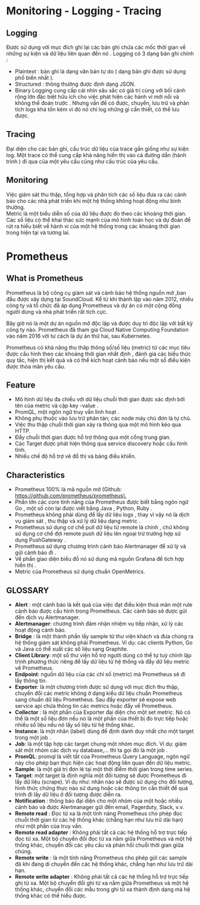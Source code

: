 
# Monitoring - Logging - Tracing

## Logging

Được sử dụng với mục đích ghi lại các  bản ghi chứa các mốc thời gian về những sự kiện và dữ liệu liên quan đến nó .
Logging có 3 dạng bản ghi chính :

- Plaintext : bản ghi là dạng văn bản tự do  ( dạng bản ghi được sử dụng phổ biến nhất ).
- Structured : thông thường được định dạng JSON.
- Binary
Logging cung cấp cái nhìn sâu sắc có giá trị cùng với bối cảnh rộng lớn  đặc biệt hữu ích cho việc phát hiện các hành vi mới nổi và không thể đoán trước . Nhưng vấn đề có được, chuyển, lưu trữ và phân tích logs khá tốn kém vì đó nó chỉ log những gì cần thiết, có thể lưu được.

## Tracing

Đại diện cho các bản ghi, cấu trúc dữ liệu của trace gần giống như sự kiện log. Một trace có thể cung cấp khả năng hiển thị vào cả đường dẫn (hành trình ) đi qua của một yêu cầu cũng như cấu trúc của yêu cầu.

## Monitoring

Việc giám sát thu thập, tổng hợp và phân tích các số liệu đưa ra các cảnh báo cho các nhà phát triển khi một hệ thống không hoạt động như bình thường.  
Metric là một biểu diễn số của dữ liệu được đo theo các khoảng thời gian. Các số liệu có thể khai thác sức mạnh của mô hình toán học và dự đoán để rút ra hiểu biết về hành vi của một hệ thống trong các khoảng thời gian trong hiện tại và tương lai.

# Prometheus

## What is Prometheus

Prometheus là bộ công cụ giám sát và cảnh báo hệ thống nguồn mở ,ban đầu được xây dựng tại SoundCloud. Kể từ khi thành lập vào năm 2012, nhiều công ty và tổ chức đã áp dụng Prometheus và dự án có một cộng đồng người dùng và nhà phát triển rất tích cực.

Bây giờ nó là một dự án nguồn mở độc lập và được duy trì độc lập với bất kỳ công ty nào. Prometheus đã tham gia Cloud Native Computing Foundation vào năm 2016 với tư cách là dự án thứ hai, sau Kubernetes.

Prometheus có khả năng thu thâp thông số/số liệu (metric) từ các mục tiêu được cấu hình theo các khoảng thời gian nhất định , đánh giá các biểu thức quy tắc, hiện thị kết quả và có thể kích hoạt cảnh báo nếu một số điều kiện được thỏa mãn yêu cầu.

## Feature

- Mô hình dữ liệu đa chiều với dữ liệu chuỗi thời gian được xác định bởi tên của metric và cặp key -value .
- PromQL, một ngôn ngữ truy vấn linh hoạt .
- Không phụ thuộc vào lưu trữ phân tán; các node máy chủ đơn là tự chủ.
- Việc thu thập chuỗi thời gian xảy ra thông qua một mô hình kéo qua HTTP.
- Đẩy chuỗi thời gian được hỗ trợ thông qua một cổng trung gian.
- Các Target được phát hiện thông qua service discovery hoặc cấu hình tĩnh.
- Nhiều chế độ hỗ trợ vẽ đồ thị và bảng điều khiển.

## Characteristics

- Prometheus 100% là mã nguồn mở (Github: <https://github.com/prometheus/prometheus).>
- Phần lớn các core tính năng của Prometheus được biết bằng ngôn ngữ Go , một số còn lại được viết bằng Java , Python, Ruby .
- Prometheus không phải dùng để lấy dữ liệu logs , thay vì vậy nó là dịch vụ giám sát , thu thập và xử lý dữ liệu dạng metric .
- Prometheus sử dụng cơ chế pull dữ liệu từ remote là chính , chứ không sử dụng cơ chế đợi remote push dữ liệu lên ngoại trừ trường hợp sử dụng PushGateway .
- Prometheus sử dụng chương trình cảnh báo Alertmanager để xử lý và gửi cảnh báo đi .
- Về phần giao diện biểu đồ nó sử dụng mã nguồn Grafana để tích hợp hiển thị .
- Metric của Prometheus sử dụng chuẩn OpenMetrics.

## GLOSSARY

- **Alert** : một cảnh báo là kết quả của việc đạt điều kiện thoả mãn một rule cảnh báo được cấu hình trong Prometheus. Các cảnh báo sẽ được gửi đến dịch vụ Alertmanager.
- **Alertmanager**: chương trình đảm nhận nhiệm vụ tiếp nhận, xử lý các hoạt động cảnh báo.
- **Bridge** : là một thành phần lấy sample từ thư viện khách và đưa chúng ra hệ thống giám sát không phải Prometheus. Ví dụ: các clients Python, Go và Java có thể xuất các số liệu sang Graphite.
- **Client Library**: một số thư viện hỗ trợ người dùng có thể tự tuỳ chỉnh lập trình phương thức riêng để lấy dữ liệu từ hệ thống và đẩy dữ liệu metric về Prometheus.
- **Endpoint**: nguồn dữ liệu của các chỉ số (metric) mà Prometheus sẽ đi lấy thông tin.
- **Exporter**:  là một chương trình được sử dụng với mục đích thu thập, chuyển đổi các metric không ở dạng kiểu dữ liệu chuẩn Prometheus sang chuẩn dữ liệu Prometheus. Sau đấy exporter sẽ expose web service api chứa thông tin các metrics hoặc đẩy về Prometheus.
- **Collector** : là một phần của Exporter đại diện cho một set metric. Nó có thể là một số liệu đơn nếu nó là một phần của thiết bị đo trực tiếp hoặc nhiều số liệu nếu nó lấy số liệu từ hệ thống khác.
- **Instance**: là một nhãn (label) dùng để định danh duy nhất cho một target trong một job .
- **Job**: là một tập hợp các target chung một nhóm mục đích. Ví dụ: giám sát một nhóm các dịch vụ database,… thì ta gọi đó là một job .
- **PromQL**: promql là viết tắt của Prometheus Query Language, ngôn ngữ này cho phép bạn thực hiện các hoạt động liên quan đến dữ liệu metric.
- **Sample**: là một giá trị đơn lẻ tại một thời điểm thời gian trong time series.
- **Target**: một target là định nghĩa một đối tượng sẽ được Prometheus đi lấy dữ liệu (scrape). Ví dụ như: nhãn nào sẽ được sử dụng cho đối tượng, hình thức chứng thực nào sử dụng hoặc các thông tin cần thiết để quá trình đi lấy dữ liệu ở đối tượng được diễn ra.
- **Notification** : thông báo đại diện cho một nhóm  của một hoặc nhiều cảnh báo và được Alertmanager gửi đến email, Pagerduty, Slack, v.v.
- **Remote read** : Đọc từ xa là một tính năng Prometheus cho phép đọc chuỗi thời gian từ các hệ thống khác (chẳng hạn như lưu trữ dài hạn) như một phần của truy vấn.
- **Remote read adapter** : Không phải tất cả các hệ thống hỗ trợ trực tiếp đọc từ xa. Một bộ chuyển đổi đọc từ xa nằm giữa Prometheus và một hệ thống khác, chuyển đổi các yêu cầu và phản hồi chuỗi thời gian giữa chúng.
- **Remote write** : là một tính năng Prometheus cho phép gửi các sample đã   khi đang di chuyển đến các hệ thống khác, chẳng hạn như lưu trữ dài hạn.
- **Remote write adapter** : Không phải tất cả các hệ thống hỗ trợ trực tiếp ghi từ xa. Một bộ chuyển đổi ghi từ xa nằm giữa Prometheus và một hệ thống khác, chuyển đổi các mẫu trong ghi từ xa thành định dạng mà hệ thống khác có thể hiểu được.
